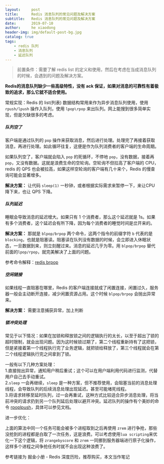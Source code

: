 ```yaml
---
layout:     post
title:      Redis 消息队列的常见问题及解决方案
subtitle:   Redis 消息队列的常见问题及解决方案
date:       2019-07-10
author:     he xiaodong
header-img: img/default-post-bg.jpg
catalog: true
tags:
    - redis 队列
    - 消息队列
    - 延迟队列
---
```


> 前置条件：需要了解 redis list 的定义和使用，然后在考虑在当成消息队列的时候，会遇到的问题及解决方案。

**Redis的消息队列缺少一些高级特性，没有 ack 保证，如果对消息的可靠性有着极致的追求，那么它就不适合使用。**

常规实现：Redis 的 list(列表) 数据结构常用来作为异步消息队列使用，使用`rpush/lpush` 操作入队列，使用 `lpop\rpop` 来出队列。网上能搜到很多简单实现，但是欠缺很多的考虑。

##### 队列空了
客户端是通过队列的 `pop` 操作来获取消息，然后进行处理。处理完了再接着获取消息，再进行处理。如此循环往复，这便是作为队列消费者的客户端的生命周期。 

如果队列空了，客户端就会陷入 `pop` 的死循环，不停地 `pop`，没有数据，接着再 `pop`，又没有数据。这就是浪费生命的空轮询。空轮询不但拉高了客户端的 CPU，redis 的 QPS 也会被拉高，如果这样空轮询的客户端有几十来个，Redis 的慢查询可能会显著增多。

**解决方案：** 让代码 `sleep(1)` 一秒钟，或者根据实际需求来暂停一下，来让CPU 降下来，也让 QPS 下降。

##### 队列延迟
睡眠会导致消息的延迟增大。如果只有 1 个消费者，那么这个延迟就是 1s。如果有多个消费者，这个延迟会有所下降，因为每个消费者的睡觉时间是岔开来的。

**解决方案：** 那就是 `blpop/brpop` 两个命令，这两个指令的前缀字符 `b` 代表的是 `blocking`，也就是阻塞读。阻塞读在队列没有数据的时候，会立即进入休眠状态，一旦数据到来，则立刻醒过来。消息的延迟几乎为零。用 `blpop/brpop` 替代前面的`lpop/rpop`，就完美解决了上面的问题。

参考命令解释：[redis brpop](http://redisdoc.com/list/brpop.html)

##### 空闲链接
如果线程一直阻塞在哪里，Redis 的客户端连接就成了闲置连接，闲置过久，服务器一般会主动断开连接，减少闲置资源占用。这个时候 `blpop/brpop` 会抛出异常来。

**解决方案：** 需要注意捕获异常，加上判断

##### 锁冲突处理
常见于以下情况：如果在加锁和释放锁之间的逻辑执行的太长，以至于超出了锁的超时限制，就会出现问题。因为这时候锁过期了，第二个线程重新持有了这把锁，但是紧接着第一个线程执行完了业务逻辑，就把锁给释放了，第三个线程就会在第二个线程逻辑执行完之间拿到了锁。

一般有以下几种方案处理：<br />
1.直接抛出异常，通知用户稍后重试；这个可以在用户端利用代码进行监测，代替用户自己去手动重试。<br />
2.`sleep` 一会再继续，`sleep` 是一种方案，但不推荐使用，会阻塞当前的消息处理线程，会导致队列的后续消息处理出现延迟。甚至可能堵死线程。<br />
3.将请求转移至延时队列，过一会再重试，这种方式比较适合异步消息处理，将当前冲突的请求扔到另一个队列延后处理以避开冲突。延迟队列的操作有个美妙的命令 [rpoplpush](http://redisdoc.com/list/rpoplpush.html)，具体可以参见文档。

进一步优化：<br />

上面的算法中同一个任务可能会被多个进程取到之后再使用 `zrem` 进行争抢，那些没抢到的进程都是白取了一次任务，这是浪费。可以考虑使用`lua scripting`来优化一下这个逻辑，将 `zrangebyscore` 和 `zrem` 一同挪到服务器端进行原子化操作，这样多个进程之间争抢任务时就不会出现这种浪费了。

参考链接为 掘金小册 - Redis 深度历险，推荐购买，本文当作笔记

